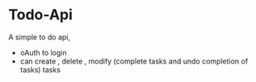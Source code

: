 # Todo-Api
A simple to do api, 

* oAuth to login
* can create , delete , modify (complete tasks and undo completion of tasks) tasks
